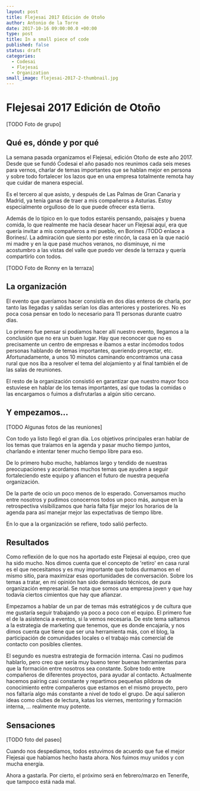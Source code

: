 ```yaml
---
layout: post
title: Flejesai 2017 Edición de Otoño
author: Antonio de la Torre
date: 2017-10-16 09:00:00.0 +00:00
type: post
title: In a small piece of code
published: false
status: draft
categories:
  - Codesai
  - Flejesai
  - Organization
small_image: flejesai-2017-2-thumbnail.jpg
---
```


# Flejesai 2017 Edición de Otoño 

[TODO Foto de grupo]

## Qué es, dónde y por qué

La semana pasada organizamos el Flejesai, edición Otoño de este año 2017.  Desde que se fundó Codesai el año pasado nos reunimos cada seis meses para vernos, charlar de temas importantes que se hablan mejor en persona y sobre todo fortalecer los lazos que en una empresa totalmente remota hay que cuidar de manera especial.

Es el tercero al que asisto, y después de Las Palmas de Gran Canaria y Madrid, ya tenía ganas de traer a mis compañeros a Asturias. Estoy especialmente orgulloso de lo que puede ofrecer esta tierra.

Además de lo típico en lo que todos estaréis pensando, paisajes y buena comida, lo que realmente me hacía desear hacer un Flejesai aquí, era que quería invitar a mis compañeros a mi pueblo, en Borines /TODO enlace a Borines/. 
La admiración que siento por este rincón, la casa en la que nació mi madre y en la que pasé muchos veranos, no disminuye, ni me acostumbro a las vistas del valle que puedo ver desde la terraza y quería compartirlo con todos.

[TODO Foto de Ronny en la terraza] 

## La organización

El evento que queríamos hacer consistía en dos días enteros de charla, por tanto las llegadas y salidas serían los días anteriores y posteriores. No es poca cosa pensar en todo lo necesario para 11 personas durante cuatro días. 

Lo primero fue pensar si podíamos hacer allí nuestro evento, llegamos a la conclusión que no era un buen lugar. Hay que reconocer que no es precisamente un centro de empresas e íbamos a estar incómodos todos personas hablando de temas importantes, queriendo proyectar, etc. 
Afortunadamente, a unos 10 minutos caminando encontramos una casa rural que nos iba a resolver el tema del alojamiento y al final también el de las salas de reuniones.

El resto de la organización consistió en garantizar que nuestro mayor foco estuviese en hablar de los temas importantes, así que todas la comidas o las encargamos o fuimos a disfrutarlas a algún sitio cercano.


## Y empezamos...

[TODO Algunas fotos de las reuniones]

Con todo ya listo llegó el gran día.
Los objetivos principales eran hablar de los temas que traíamos en la agenda y pasar mucho tiempo juntos, charlando e intentar tener mucho tiempo libre para eso.

De lo primero hubo mucho, hablamos largo y tendido de nuestras preocupaciones y acordamos muchos temas que ayuden a seguir fortaleciendo este equipo y afiancen el futuro de nuestra pequeña organización.

De la parte de ocio un poco menos de lo esperado. Conversamos mucho entre nosotros y pudimos conocernos todos un poco más, aunque en la retrospectiva visibilizamos que haría falta fijar mejor los horarios de la agenda para así manejar mejor las expectativas de tiempo libre.  

En lo que a la organización se refiere, todo salió perfecto. 

## Resultados 

Como reflexión de lo que nos ha aportado este Flejesai al equipo, creo que ha sido mucho. Nos dimos cuenta que el concepto de 'retiro' en casa rural es el que necesitamos y es muy importante que todos durmamos en el mismo sitio, para maximizar esas oportunidades de conversación.
Sobre los temas a tratar, en mi opinión han sido demasiado técnicos, de pura organización empresarial. Se nota que somos una empresa joven y que hay todavía ciertos cimientos que hay que afianzar.

Empezamos a hablar de un par de temas más estratégicos y de cultura que me gustaría seguir trabajando ya poco a poco con el equipo. 
El primero fue el de la asistencia a eventos, si la vemos necesaria. De este tema saltamos a la estrategia de marketing que tenemos, que es donde encajaría, y nos dimos cuenta que tiene que ser una herramienta más, con el blog, la participación de comunidades locales o el trabajo más comercial de contacto con posibles clientes.

El segundo es nuestra estrategia de formación interna. Casi no pudimos hablarlo, pero creo que sería muy bueno tener buenas herramientas para que la formación entre nosotros sea constante. Sobre todo entre compañeros de diferentes proyectos, para ayudar al contacto. Actualmente hacemos pairing casi constante y repartimos pequeñas píldoras de conocimiento entre compañeros que estamos en el mismo proyecto, pero nos faltaría algo más constante a nivel de todo el grupo. 
De aquí salieron ideas como clubes de lectura, katas los viernes, mentoring y formación interna, ... realmente muy potente.

## Sensaciones

[TODO foto del paseo]

Cuando nos despedíamos, todos estuvimos de acuerdo que fue el mejor Flejesai que habíamos hecho hasta ahora. Nos fuimos muy unidos y con mucha energía.

Ahora a gastarla. Por cierto, el próximo será en febrero/marzo en Tenerife, que tampoco está nada mal. 
